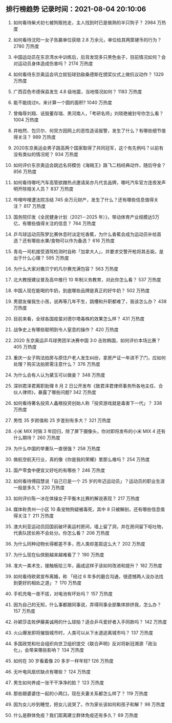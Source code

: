 
## 排行榜趋势 记录时间：2021-08-04 20:10:06
  
  1. 如何看待柴犬初七被狗贩抢走，主人找到时已是做熟的半只狗子？ 2984 万热度
    
  2. 如何看待沈阳一女子告赢单位获赔 2.8 万余元，单位给其两筐硬币的行为？ 2780 万热度
    
  3. 中国运动员在东京湾水中训练后，后背发现多只黑色虫子，目前情况如何？会对运动员身体造成伤害吗？ 2174 万热度
    
  4. 如何看待东京奥运会巩立姣铅球劲敌桑德斯在颁奖仪式上做抗议动作？ 1329 万热度
    
  5. 广西百色市德保县发生 4.8 级地震，当地情况如何？ 1183 万热度
    
  6. 能不能绕过π，来计算一个圆的面积? 1040 万热度
    
  7. 曾侮辱刘翔、诋毁董存瑞、黑河南人，「考研名师」刘晓艳被封号你怎么看？ 1004 万热度
    
  8. 井柏然、包贝尔、何炅方因网上的恶性造谣报警，发生了什么？有哪些细节值得关注？ 989 万热度
    
  9. 2020东京奥运会男子跳高两个国家取得了共同冠军，这个有先例吗？以前有没有类似的情况呢？ 934 万热度
    
  10. 如何评价东京奥运会跳远名将模仿《海贼王》路飞二档经典动作，随后夺金？ 856 万热度
    
  11. 如何看待哪吒汽车高管欲蹭热点邀请吴亦凡代言品牌，哪吒汽车官方连夜发声明开除相关人员？ 837 万热度
    
  12. 哔哩哔哩遭法院冻结 745 余万元财产，发生了什么？还有哪些信息值得关注？ 817 万热度
    
  13. 国务院印发《全民健身计划（2021－2025 年）》，带动体育产业规模达5万亿，有哪些值得关注的信息？ 764 万热度
    
  14. 乒乓球运动员陈梦比赛休息时淡定吃香蕉，为什么香蕉会成为运动员补给首选？还有哪些水果/食物可以作为备选？ 616 万热度
    
  15. 青岛一司机接受酒驾检测时自称「加拿大人」，并要求交警开枪将其击毙，是出于什么心理？ 595 万热度
    
  16. 为什么大家对撒贝宁的凡尔赛充满包容？ 563 万热度
    
  17. 北大教授建议普及高中推行 10 年制义务教育，对此你怎么看？ 537 万热度
    
  18. 中国人现在能喝的牛奶，到底哪些品牌是真正的好牛奶？ 502 万热度
    
  19. 男朋友催我生小孩，说再等几年不生，跳槽和升职都难了，我该怎么办？ 438 万热度
    
  20. 目前来看，全球各国疫苗对德尔塔毒株的效果怎么样？ 431 万热度
    
  21. 战争史上有哪些聪明到令人窒息的操作？ 420 万热度
    
  22. 2020 东京奥运乒乓球男团半决赛中国 3:0 击败韩国，如何评价本场比赛？ 405 万热度
    
  23. 重庆一女子购法拍房与原住户老人发生纠纷，拿房产证一年进不了门，应如何处理？购买法拍房需注意什么？ 376 万热度
    
  24. 为什么会有人认为黛玉可以做妾？ 348 万热度
    
  25. 深圳君泽君离职助理 8 月 2 日公开发布《致君泽君律师事务所各地主任、合伙人律师》，暴露了哪些问题? 342 万热度
    
  26. 如何看待著名投资人鑫根投资创始人称「投资游戏就是毒害下一代」？ 338 万热度
    
  27. 男性 35 岁颜值和 25 岁差别有多大？ 321 万热度
    
  28. 小米 MIX 时隔 3 年回归，除了屏下摄像头，你对即将发布的小米 MIX 4 还有什么期待？ 260 万热度
    
  29. 为什么中国的举重队一直很强？ 258 万热度
    
  30. 做航空航天行业，真的像《你是我的荣耀》里那么难吗？ 254 万热度
    
  31. 国产零食中便宜又好吃的有哪些？ 246 万热度
    
  32. 如何看待傅园慧说「自己已是一个 25 岁的年迈运动员」？运动员的职业生涯一般是多久？ 220 万热度
    
  33. 如何评价陈一冰在体操女子平衡木比赛的解说表现？ 217 万热度
    
  34. 媒体称贵州一小区 10 条宠物狗疑被毒死，其中 8 只被解剖，还有哪些信息值得关注？ 211 万热度
    
  35. 澳大利亚运动员回国前破坏奥运村房间，墙上留了洞，并在房间留下呕吐物，代表队团长称不会处分。你怎么看？ 206 万热度
    
  36. 为什么同种动物长得都差不多，而人类却差距这么大？ 202 万热度
    
  37. 为什么现在仙侠剧越来越难看了？ 190 万热度
    
  38. 准大一美术生，接触板绘三年，画成这样子该如何改进和提升？ 182 万热度
    
  39. 如何看待欧弟宣布离婚，称 「经过 6 年多的磨合沟通，很遗憾两人没办法找到更好的相处之道」？ 170 万热度
    
  40. 手机充电一夜不拔，对电池有坏处吗？ 157 万热度
    
  41. 因为自己的无知，什么事都跟同事说，弄得同事全部集体排挤我，怎么办？ 157 万热度
    
  42. 孙颖莎击败伊藤美诚用的什么球拍？适合乒乓爱好者入手同款吗？ 142 万热度
    
  43. 火山爆发即将摧毁城市时，人类可以从下水道逃离城市吗？ 137 万热度
    
  44. 多国政党和社会组织向世卫组织提交《联合声明》反对将新冠溯源「政治化」，会带来哪些影响？ 134 万热度
    
  45. 如何在 30 岁看着像 20 多岁一样年轻? 126 万热度
    
  46. 无叶电风扇优缺点有哪些？ 124 万热度
    
  47. 男生如何养成一张干干净净的脸？ 123 万热度
    
  48. 那些跟婆婆住一起的小两口，现在夫妻关系都怎么样了？ 119 万热度
    
  49. 因为女儿吵到睡觉，把女儿说哭了。作为家长该如何和孩子和解？ 98 万热度
    
  50. 什么是群体免疫？我们距离建立群体免疫还有多久？ 89 万热度
    
